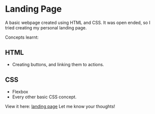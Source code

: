 # Landing Page
A basic webpage created using HTML and CSS.
It was open ended, so I tried creating my personal landing page.

Concepts learnt:
## HTML
* Creating buttons, and linking them to actions.
## CSS
* Flexbox
* Every other basic CSS concept.

View it here: [landing page](https://agentum07.github.io/my-odin-projects/landing-page/)
Let me know your thoughts!